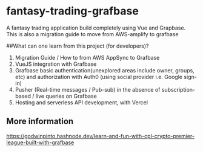 # fantasy-trading-grafbase
A fantasy trading application build completely using Vue and Grapbase. This is also a migration guide to move from AWS-amplify to grafbase


##What can one learn from this project (for developers)? 
1. Migration Guide / How to from AWS AppSync to Grafbase
2. VueJS integration with Grafbase
3. Grafbase basic authentication(unexplored areas include owner, groups, etc) and authorization with Auth0 (using social provider i.e. Google sign-in)
4. Pusher (Real-time messages / Pub-sub) in the absence of subscription-based / live queries on Grafbase
5. Hosting and serverless API development, with Vercel 


## More information
https://godwinpinto.hashnode.dev/learn-and-fun-with-cpl-crypto-premier-league-built-with-grafbase